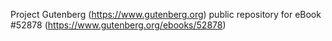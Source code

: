 Project Gutenberg (https://www.gutenberg.org) public repository for
eBook #52878 (https://www.gutenberg.org/ebooks/52878)
